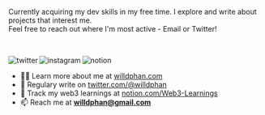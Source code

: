 <p align="center">
<p align="left">Currently acquiring my dev skills in my free time. I explore and write about projects that interest me. <br>Feel free to reach out where I'm most active - Email or Twitter!</p>
<br>

[<img align="left" alt="twitter" src="https://img.shields.io/badge/twitter-%231DA1F2.svg?&style=for-the-badge&logo=twitter&logoColor=white" />](https://twitter.com/willdphan)
[<img align="left" alt="instagram" src="https://img.shields.io/badge/Instagram-%231877F2.svg?&style=for-the-badge&logo=instagram&logoColor=white" />](https://www.instagram.com/wdphan/)
[<img align="left" alt="notion" src="https://img.shields.io/badge/notion-%2312100E.svg?&style=for-the-badge&logo=notion&logoColor=white" />](https://frost-sloop-bbc.notion.site/Web3-Learnings-54d10d04cee848e082cae8a62e7be8e2)

<br>
<!-- LIST-ABOUT-ME:START -->
<p align="left">  </p>

- 👨‍💻 Learn more about me at [willdphan.com](https://willphan.com/)<br>
- 📝 Regulary write on [twitter.com/@willdphan](https://twitter.com/willdphan)<br>
- 💠 Track my web3 learnings at [notion.com/Web3-Learnings](https://frost-sloop-bbc.notion.site/Web3-Learnings-54d10d04cee848e082cae8a62e7be8e2)<br>
- 📫 Reach me at **willdphan@gmail.com**
<br><br>
